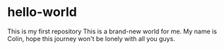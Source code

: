 # hello-world
This is my first repository
This is a brand-new world for me. My name is Colin, hope this journey won't be lonely with all you guys. 
